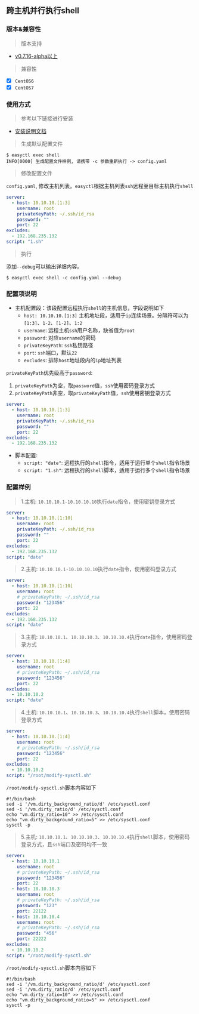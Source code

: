 ## 跨主机并行执行shell

### 版本&兼容性

> 版本支持

- [v0.7.16-alpha以上](https://github.com/weiliang-ms/easyctl/releases/)

> 兼容性

- [x] `CentOS6`
- [x] `CentOS7`

### 使用方式

> 参考以下链接进行安装

- [安装说明文档](../-安装文档/README.md)

> 生成默认配置文件

```shell
$ easyctl exec shell
INFO[0000] 生成配置文件样例, 请携带 -c 参数重新执行 -> config.yaml
```

> 修改配置文件

`config.yaml`, 修改主机列表。`easyctl`根据主机列表`ssh`远程至目标主机执行`shell`

```yaml
server:
  - host: 10.10.10.[1:3]
    username: root
    privateKeyPath: ~/.ssh/id_rsa
    password: ""
    port: 22
excludes:
  - 192.168.235.132
script: "1.sh"
```

> 执行

添加`--debug`可以输出详细内容。

```shell
$ easyctl exec shell -c config.yaml --debug
```

### 配置项说明

- 主机配置段：该段配置远程执行`shell`的主机信息，字段说明如下
    - `host: 10.10.10.[1:3]` 主机地址段，适用于`ip`连续场景。分隔符可以为`[1:3]`、`1-2`、`[1-2]`、`1:2`
    - `username`: 远程主机`ssh`用户名称，缺省值为`root`
    - `password`: 对应`username`的密码
    - `privateKeyPath`: `ssh`私钥路径
    - `port`: `ssh`端口，默认`22`
    - `excludes`: 排除`host`地址段内的`ip`地址列表

`privateKeyPath`优先级高于`password`:

1. `privateKeyPath`为空，取`password`值，`ssh`使用密码登录方式
2. `privateKeyPath`非空，取`privateKeyPath`值，`ssh`使用密钥登录方式

```yaml
server:
  - host: 10.10.10.[1:3]
    username: root
    privateKeyPath: ~/.ssh/id_rsa
    password: ""
    port: 22
excludes:
  - 192.168.235.132
```

- 脚本配置:
    - `script: "date"`: 远程执行的`shell`指令，适用于运行单个`shell`指令场景
    - `script: "1.sh"`: 远程执行的`shell`脚本，适用于运行多个`shell`指令场景

### 配置样例

> 1.主机: `10.10.10.1-10.10.10.10`执行`date`指令，使用密钥登录方式

```yaml
server:
  - host: 10.10.10.[1:10]
    username: root
    privateKeyPath: ~/.ssh/id_rsa
    password: ""
    port: 22
excludes:
  - 192.168.235.132
script: "date"
```

> 2.主机: `10.10.10.1-10.10.10.10`执行`date`指令，使用密码登录方式

```yaml
server:
  - host: 10.10.10.[1:10]
    username: root
    # privateKeyPath: ~/.ssh/id_rsa
    password: "123456"
    port: 22
excludes:
  - 192.168.235.132
script: "date"
```

> 3.主机: `10.10.10.1`、`10.10.10.3`、`10.10.10.4`执行`date`指令，使用密码登录方式

```yaml
server:
  - host: 10.10.10.[1:4]
    username: root
    # privateKeyPath: ~/.ssh/id_rsa
    password: "123456"
    port: 22
excludes:
  - 10.10.10.2
script: "date"
```

> 4.主机: `10.10.10.1`、`10.10.10.3`、`10.10.10.4`执行`shell`脚本，使用密码登录方式

```yaml
server:
  - host: 10.10.10.[1:4]
    username: root
    # privateKeyPath: ~/.ssh/id_rsa
    password: "123456"
    port: 22
excludes:
  - 10.10.10.2
script: "/root/modify-sysctl.sh"
```

`/root/modify-sysctl.sh`脚本内容如下

```shell
#!/bin/bash
sed -i '/vm.dirty_background_ratio/d' /etc/sysctl.conf
sed -i '/vm.dirty_ratio/d' /etc/sysctl.conf
echo "vm.dirty_ratio=10" >> /etc/sysctl.conf
echo "vm.dirty_background_ratio=5" >> /etc/sysctl.conf
sysctl -p
```

> 5.主机: `10.10.10.1`、`10.10.10.3`、`10.10.10.4`执行`shell`脚本，使用密码登录方式，且`ssh`端口及密码均不一致

```yaml
server:
  - host: 10.10.10.1
    username: root
    # privateKeyPath: ~/.ssh/id_rsa
    password: "123456"
    port: 22
  - host: 10.10.10.3
    username: root
    # privateKeyPath: ~/.ssh/id_rsa
    password: "123"
    port: 22122
  - host: 10.10.10.4
    username: root
    # privateKeyPath: ~/.ssh/id_rsa
    password: "456"
    port: 22222
excludes:
  - 10.10.10.2
script: "/root/modify-sysctl.sh"
```

`/root/modify-sysctl.sh`脚本内容如下

```shell
#!/bin/bash
sed -i '/vm.dirty_background_ratio/d' /etc/sysctl.conf
sed -i '/vm.dirty_ratio/d' /etc/sysctl.conf
echo "vm.dirty_ratio=10" >> /etc/sysctl.conf
echo "vm.dirty_background_ratio=5" >> /etc/sysctl.conf
sysctl -p
```